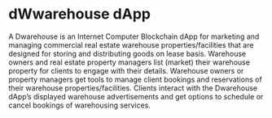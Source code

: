 # dWwarehouse dApp
A Dwarehouse is an Internet Computer Blockchain dApp for marketing and managing commercial real estate warehouse properties/facilities that are designed for storing and distributing goods on lease basis. 
Warehouse owners and real estate property managers list (market) their warehouse property for clients to engage with their details.
Warehouse owners or property managers get tools to manage client bookings and reservations of their warehouse properties/facilities.
Clients interact with the Dwarehouse dApp’s displayed warehouse advertisements and get options to schedule or cancel bookings of warehousing services.
